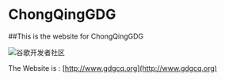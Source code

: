 # ChongQingGDG

##This is the website for ChongQingGDG 

![谷歌开发者社区](http://www.chinagdg.com/static/image/common/logo.png)

The Website is : [http://www.gdgcq.org](http://www.gdgcq.org)
